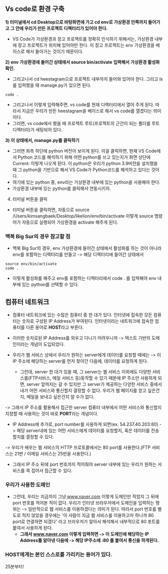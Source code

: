 ## Vs code로 환경 구축
**1) 터미널에서 cd Desktop으로 바탕화면에 가고 cd env로 가상환경 안쪽까지 들어가고 그 안에 우리가 만든 프로젝트 디렉터리가 있어야 한다.**
- VS Code가 가상환경과 장고 프로젝트를 정확히 인식하기 위해서는, 가상환경 내부에 장고 프로젝트가 위치해 있어야만 한다. 이 장고 프로젝트는 env 가상환경을 베이스로 해서 돌아가는 것이기 때문이다.

**2) env 가상환경에 들어간 상태에서 source bin/activate 입력해서 가상환경 활성화 확인.**
- 그리고나서 cd heestagram으로 프로젝트 내부까지 들어와 있어야 한다. 그리고 ls를 입력했을 때 manage.py가 있으면 된다.

```terminal
code .
```

- 그리고나서 이렇게 입력해주면, vs code를 현재 디렉터리에서 열어 주게 된다. 따라서 지금은 우리가 만든 heestagram을 베이스로 해서 vs code를 열겠다는 의미이다. 
- 그러면, vs code에서 봤을 때 프로젝트 루트(프로젝트의 근간이 되는 폴더를 루트 디렉터리)가 세팅되어 있다.


**3) 이 상태에서, manage.py를 클릭하기**
- 그러면 좌측 하단에 python 버전이 보이게 된다. 이걸 클릭하면, 현재 VS Code에서 Python 코드를 해석하기 위해 어떤 python를 쓰고 있는지가 화면 상단에 Current: 이렇게 나오게 된다. 이 python은 우리가 python 3.9버전을 설치했을 때 그 python을 기반으로 해서 VS Code가 Python코드를 해석하고 있다는 것이다.
- 여기에 있는 python 중, env라는 가상환경 내부에 있는 python을 사용해야 한다.
- 가상환경 내부에 있는 python를 클릭해서 연동시키자.

4) 터미널 버튼을 클릭
- 터미널 버튼을 클릭하면, 자동으로 source /Users/kimsangbaek/Desktop/likelion/env/bin/activate 이렇게 source 명령어가 자동으로 실행되어 가상환경을 activate 해주게 된다.


### 맥북 Big Sur의 경우 참고할 점 
- 맥북 Big Sur의 경우, env 가상환경에 들어간 상태에서 활성화를 하는 것이 아니라 env를 포함하는 디렉터리를 만들고 -> 해당 디렉터리에 들어간 상태에서
```terminal
source env/bin/activate
code .
```

- 이렇게 활성화를 해주고 env를 포함하는 디렉터리에서 code . 를 입력해야 env 내부에 있는 python를 선택할 수 있다.



## 컴퓨터 네트워크
- 컴퓨터 네트워크에 있는 수많은 컴퓨터 중 한 대가 있다. 인터넷에 접속한 모든 컴퓨터는 숫자로 구성된 IP Address가 부여된다. 인터넷이라는 네트워크에 접속한 컴퓨터를 다른 용어로 **HOST**라고 부른다.
- 이러한 숫자로된 IP Address를 외우고 다니기 어려우니까 -> 텍스트 기반의 도메인이라는 개념이 도입되었다.

- 우리가 웹 서비스 상에서 우리가 원하는 server에게 데이터를 요청할 때에는 -> 이 IP 주소에 해당하는 server를 먼저 찾아간 다음에, 데이터를 요청하게 된다.
  - 그런데, server 한 대가 있을 때, 그 server는 웹 서비스 이외에도 다양한 서비스를(FTP서비스, 메일 서비스 등)동작할 수 있기 때문에 IP 주소만 사용하게 되면, server 앞까지는 갈 수 있지만 그 server가 제공하는 다양한 서비스 중에서 내가 어떤 서비스와 통신할지 결정할 수 없다. 우리가 웹 페이지를 얻고 싶은건지, 메일을 보내고 싶은건지 알 수가 없다.

-> 그래서 IP 주소를 활용해서 접근한 server 컴퓨터 내부에서 어떤 서비스와 통신할지 지정할 때 사용하는 것이 바로 **PORT**라는 개념이다.
   - IP Address에 추가로, port number를 사용하게 되면(ex. 54.237.40.203:80) -> 해당 server내에 있는 어떤 서비스에게 데이터를 요청할지, 혹은 데이터를 전송할지를 결정할 수 있다.

-> 우리가 배우는 웹 서비스의 HTTP 프로토콜에서는 80 port를 사용한다.(FTP 서비스는 21번 / 이메일 서비스는 25번을 사용한다.)
   - 그래서 IP 주소 뒤에 port 번호까지 적어줘야 server 내부에 있는 우리가 원하는 서비스를 콕 집어서 접근할 수 있다.


### 우리가 사용한 도메인
- 그런데, 우리는 지금까지 그냥 www.naver.com 이렇게 도메인만 적었지 그 뒤에 port 번호를 적어본 적이 없다. 우리가 인터넷 브라우저에서 도메인을 입력하는 행위는 -> 일반적으로 웹 서비스를 이용하겠다는 의미가 된다. 따라서 port 번호를 별도로 적지 않았을 경우에는 '이 사람이 지금 웹 서비스를 이용하고자 하니까 80 port로 연결하면 되겠다' 라고 브라우저가 알아서 해석해서 내부적으로 80 포트를 붙여서 사용하게 된다.
  - **그래서 www.naver.com 이렇게 입력하면 -> 이 도메인에 해당하는 IP Address를 알아낸 다음에 -> 해당 IP주소에 :80 를 붙여서 통신을 하게된다.** 


### HOST에게는 본인 스스로를 가리키는 용어가 있다.



25분부터!
